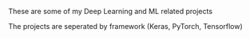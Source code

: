 These are some of my Deep Learning and ML related projects

The projects are seperated by framework (Keras, PyTorch, Tensorflow)
